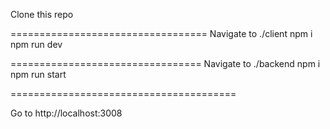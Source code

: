 Clone this repo

==================================
Navigate to ./client
npm i
npm run dev

=================================
Navigate to ./backend
npm i
npm run start

=======================================

Go to http://localhost:3008


